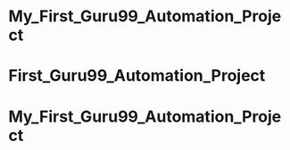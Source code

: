 # My_First_Guru99_Automation_Project
# First_Guru99_Automation_Project
# My_First_Guru99_Automation_Project
